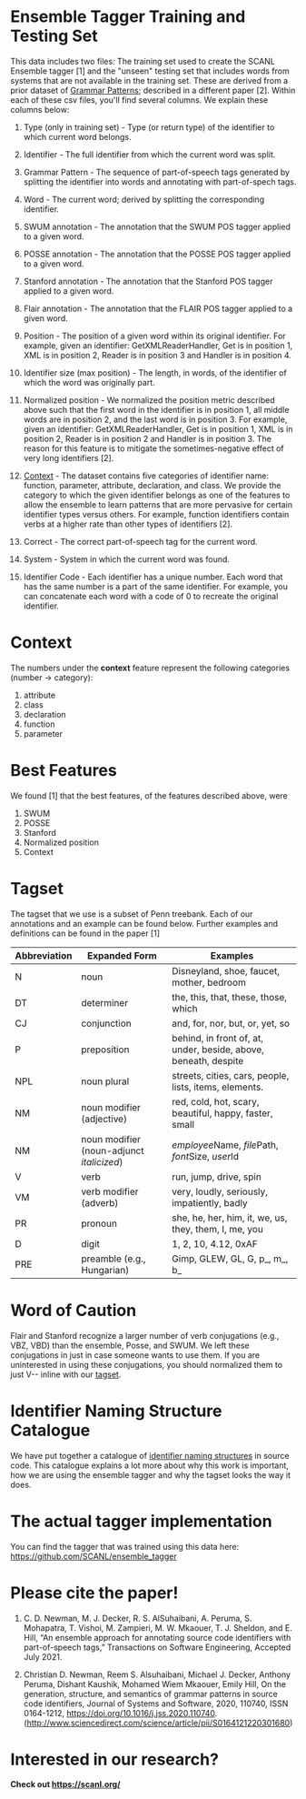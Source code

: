 # Ensemble Tagger Training and Testing Set

This data includes two files: The training set used to create the SCANL Ensemble tagger [1] and the "unseen" testing set that includes words from systems that are not available in the training set. These are derived from a prior dataset of [Grammar Patterns](https://github.com/SCANL/datasets/tree/master/grammar_patterns_data); described in a different paper [2]. Within each of these csv files, you'll find several columns. We explain these columns below:

1. Type (only in training set) - Type (or return type) of the identifier to which current word belongs.

2. Identifier - The full identifier from which the current word was split.

3. Grammar Pattern - The sequence of part-of-speech tags generated by splitting the identifier into words and annotating with part-of-spech tags.

4. Word - The current word; derived by splitting the corresponding identifier.
    
5. SWUM annotation - The annotation that the SWUM POS tagger applied to a given word.
    
6. POSSE annotation - The annotation that the POSSE POS tagger applied to a given word.
    
7. Stanford annotation - The annotation that the Stanford POS tagger applied to a given word.

8. Flair annotation - The annotation that the FLAIR POS tagger applied to a given word.
    
9. Position - The position of a given word within its original identifier. For example, given an identifier: GetXMLReaderHandler, Get is in position 1, XML is in position 2, Reader is in position 3 and Handler is in position 4.
    
10. Identifier size (max position) - The length, in words, of the identifier of which the word was originally part. 
    
11. Normalized position - We normalized the position metric described above such that the first word in the identifier is in position 1, all middle words are in position 2, and the last word is in position 3. For example, given an identifier: GetXMLReaderHandler, Get is in position 1, XML is in position 2, Reader is in position 2 and Handler is in position 3. The reason for this feature is to mitigate the sometimes-negative effect of very long identifiers [2].
    
12. [Context](#context) - The dataset contains five categories of identifier name: function, parameter, attribute, declaration, and class. We provide the category to which the given identifier belongs as one of the features to allow the ensemble to learn patterns that are more pervasive for certain identifier types versus others. For example, function identifiers contain verbs at a higher rate than other types of identifiers [2].

13. Correct - The correct part-of-speech tag for the current word.

14. System - System in which the current word was found. 

15. Identifier Code - Each identifier has a unique number. Each word that has the same number is a part of the same identifier. For example, you can concatenate each word with a code of 0 to recreate the original identifier.

# Context
The numbers under the **context** feature represent the following categories (number -> category):
1.	attribute
2.	class
3.	declaration
4.	function
5.  parameter

# Best Features
We found [1] that the best features, of the features described above, were
1. SWUM
2. POSSE
3. Stanford
4. Normalized position
5. Context

# Tagset
The tagset that we use is a subset of Penn treebank. Each of our annotations and an example can be found below. Further examples and definitions can be found in the paper [1]

| Abbreviation | Expanded Form                           | Examples                                                        |
|--------------|-----------------------------------------|-----------------------------------------------------------------|
| N            | noun                                    | Disneyland, shoe, faucet, mother, bedroom                       |
| DT           | determiner                              | the, this, that, these, those, which                            |
| CJ           | conjunction                             | and, for, nor, but, or, yet, so                                 |
| P            | preposition                             | behind, in front of, at, under, beside, above, beneath, despite |
| NPL          | noun plural                             | streets, cities, cars, people, lists, items, elements.          |
| NM           | noun modifier (adjective)               | red, cold, hot, scary, beautiful, happy, faster, small          |
| NM           | noun modifier (noun-adjunct *italicized*) | *employee*Name, *file*Path, *font*Size, *user*Id              |
| V            | verb                                    | run, jump, drive, spin                                          |
| VM           | verb modifier (adverb)                  | very, loudly, seriously, impatiently, badly                     |
| PR           | pronoun                                 | she, he, her, him, it, we, us, they, them, I, me, you           |
| D            | digit                                   | 1, 2, 10, 4.12, 0xAF                                            |
| PRE          | preamble (e.g., Hungarian)              | Gimp, GLEW, GL, G, p_, m_, b_                                   |


# Word of Caution
Flair and Stanford recognize a larger number of verb conjugations (e.g., VBZ, VBD) than the ensemble, Posse, and SWUM. We left these conjugations in just in case someone wants to use them. If you are uninterested in using these conjugations, you should normalized them to just V-- inline with our [tagset](#tagset).

# Identifier Naming Structure Catalogue
We have put together a catalogue of [identifier naming structures](https://github.com/SCANL/identifier_name_structure_catalogue) in source code. This catalogue explains a lot more about why this work is important, how we are using the ensemble tagger and why the tagset looks the way it does.

# The actual tagger implementation
You can find the tagger that was trained using this data here: https://github.com/SCANL/ensemble_tagger

# Please cite the paper!

1. C.  D.  Newman,  M.  J.  Decker,  R.  S.  AlSuhaibani,  A.  Peruma,  S.  Mohapatra,  T.  Vishoi, M. Zampieri, M. W. Mkaouer, T. J. Sheldon, and E. Hill, “An ensemble approach for annotating source code identifiers with part-of-speech tags,” Transactions  on  Software  Engineering, Accepted July 2021.

2. Christian D. Newman, Reem S. Alsuhaibani, Michael J. Decker, Anthony Peruma, Dishant Kaushik, Mohamed Wiem Mkaouer, Emily Hill,
On the generation, structure, and semantics of grammar patterns in source code identifiers, Journal of Systems and Software, 2020, 110740, ISSN 0164-1212, https://doi.org/10.1016/j.jss.2020.110740. (http://www.sciencedirect.com/science/article/pii/S0164121220301680) 

# Interested in our research?
**Check out https://scanl.org/**
